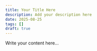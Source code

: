 ```yaml
---
title: Your Title Here
description: Add your description here
date: 2025-08-25
tags: []
draft: true
---
```


Write your content here...
